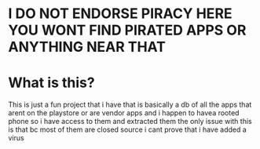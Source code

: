# I DO NOT ENDORSE PIRACY HERE YOU WONT FIND PIRATED APPS OR ANYTHING NEAR THAT

# What is this?
This is just a fun project that i have that is basically a db of all the apps that arent on the playstore or are vendor apps and i happen to havea rooted phone so i have access to them and extracted them 
the only issue with this is that bc most of them are closed source i cant prove that i have added a virus
